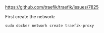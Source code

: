 https://github.com/traefik/traefik/issues/7825

First create the network:

    sudo docker network create traefik-proxy
